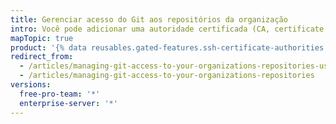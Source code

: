```yaml
---
title: Gerenciar acesso do Git aos repositórios da organização
intro: Você pode adicionar uma autoridade certificada (CA, certificate authority) SSH em sua organização e permitir que os integrantes acessem os repositórios da organização no Git usando as chaves assinadas pela CA SSH.
mapTopic: true
product: '{% data reusables.gated-features.ssh-certificate-authorities %}'
redirect_from:
  - /articles/managing-git-access-to-your-organizations-repositories-using-ssh-certificate-authorities/
  - /articles/managing-git-access-to-your-organizations-repositories
versions:
  free-pro-team: '*'
  enterprise-server: '*'
---
```


